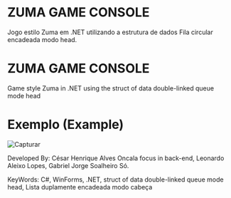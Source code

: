 # ZUMA GAME CONSOLE
Jogo estilo Zuma em .NET utilizando a estrutura de dados Fila circular encadeada modo head.

# ZUMA GAME CONSOLE
Game style Zuma in .NET using the struct of data double-linked queue mode head

# Exemplo (Example)
![Capturar](https://user-images.githubusercontent.com/52250904/111881197-31468a80-898e-11eb-8aad-0137d48652b1.PNG)



Developed By: César Henrique Alves Oncala focus in back-end, Leonardo Aleixo Lopes, Gabriel Jorge Soalheiro Só.

KeyWords: C#, WinForms, .NET, struct of data double-linked queue mode head, Lista duplamente encadeada modo cabeça
